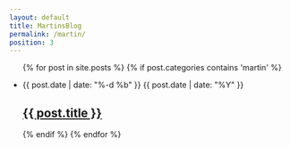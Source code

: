 ```yaml
---
layout: default
title: MartinsBlog
permalink: /martin/
position: 3
---
```


<ul class="post-list">
{% for post in site.posts %}
{% if post.categories contains 'martin' %}
<li>
    <p class="post-list-date">
        <span class="post-meta post-list-date-day">{{ post.date | date: "%-d %b" }}</span>
        <span class="post-meta post-list-date-year">{{ post.date | date: "%Y" }}</span>
    </p>
    <h2>
        <a class="post-link" href="{{ post.url | prepend: site.baseurl }}">{{ post.title }}</a>
    </h2>
</li>
{% endif %}
{% endfor %}
</ul>